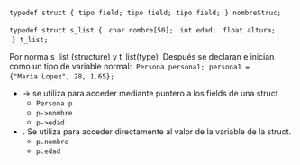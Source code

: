 `typedef struct {` 
	`tipo field;` 
	`tipo field;` 
	`tipo field;` 
`} nombreStruc;` 

`typedef struct s_list {` 
	 `char nombre[50];` 
	 `int edad;` 
	 `float altura;` 
 `} t_list;` 

Por norma s_list (structure) y t_list(type) 
Después se declaran e inician como un tipo de variable normal: 
`Persona persona1;` 
`persona1 = {"Maria Lopez", 28, 1.65};` 

- -> se utiliza para acceder mediante puntero a los fields de una struct 
    - `Persona p` 
    - `p->nombre` 
    - `p->edad` 
- . Se utiliza para acceder directamente al valor de la variable de la struct.
    - `p.nombre` 
    - `p.edad`